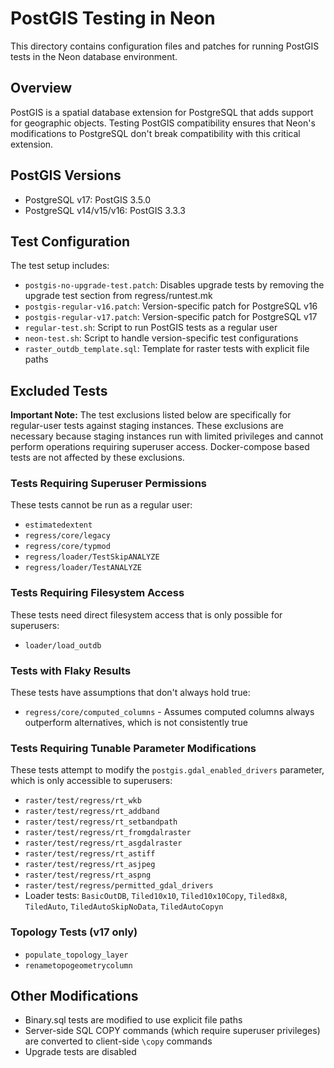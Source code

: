 # PostGIS Testing in Neon

This directory contains configuration files and patches for running PostGIS tests in the Neon database environment.

## Overview

PostGIS is a spatial database extension for PostgreSQL that adds support for geographic objects. Testing PostGIS compatibility ensures that Neon's modifications to PostgreSQL don't break compatibility with this critical extension.

## PostGIS Versions

- PostgreSQL v17: PostGIS 3.5.0
- PostgreSQL v14/v15/v16: PostGIS 3.3.3

## Test Configuration

The test setup includes:

- `postgis-no-upgrade-test.patch`: Disables upgrade tests by removing the upgrade test section from regress/runtest.mk
- `postgis-regular-v16.patch`: Version-specific patch for PostgreSQL v16
- `postgis-regular-v17.patch`: Version-specific patch for PostgreSQL v17
- `regular-test.sh`: Script to run PostGIS tests as a regular user
- `neon-test.sh`: Script to handle version-specific test configurations
- `raster_outdb_template.sql`: Template for raster tests with explicit file paths

## Excluded Tests

**Important Note:** The test exclusions listed below are specifically for regular-user tests against staging instances. These exclusions are necessary because staging instances run with limited privileges and cannot perform operations requiring superuser access. Docker-compose based tests are not affected by these exclusions.

### Tests Requiring Superuser Permissions

These tests cannot be run as a regular user:
- `estimatedextent`
- `regress/core/legacy`
- `regress/core/typmod`
- `regress/loader/TestSkipANALYZE`
- `regress/loader/TestANALYZE`

### Tests Requiring Filesystem Access

These tests need direct filesystem access that is only possible for superusers:
- `loader/load_outdb`

### Tests with Flaky Results

These tests have assumptions that don't always hold true:
- `regress/core/computed_columns` - Assumes computed columns always outperform alternatives, which is not consistently true

### Tests Requiring Tunable Parameter Modifications

These tests attempt to modify the `postgis.gdal_enabled_drivers` parameter, which is only accessible to superusers:
- `raster/test/regress/rt_wkb`
- `raster/test/regress/rt_addband`
- `raster/test/regress/rt_setbandpath`
- `raster/test/regress/rt_fromgdalraster`
- `raster/test/regress/rt_asgdalraster`
- `raster/test/regress/rt_astiff`
- `raster/test/regress/rt_asjpeg`
- `raster/test/regress/rt_aspng`
- `raster/test/regress/permitted_gdal_drivers`
- Loader tests: `BasicOutDB`, `Tiled10x10`, `Tiled10x10Copy`, `Tiled8x8`, `TiledAuto`, `TiledAutoSkipNoData`, `TiledAutoCopyn`

### Topology Tests (v17 only)
- `populate_topology_layer`
- `renametopogeometrycolumn`

## Other Modifications

- Binary.sql tests are modified to use explicit file paths
- Server-side SQL COPY commands (which require superuser privileges) are converted to client-side `\copy` commands
- Upgrade tests are disabled

